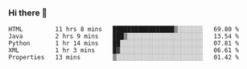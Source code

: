 ### Hi there 👋

<!--START_SECTION:waka-->
```text
HTML         11 hrs 8 mins   █████████████████▒░░░░░░░   69.80 % 
Java         2 hrs 9 mins    ███▒░░░░░░░░░░░░░░░░░░░░░   13.54 % 
Python       1 hr 14 mins    ██░░░░░░░░░░░░░░░░░░░░░░░   07.81 % 
XML          1 hr 3 mins     █▓░░░░░░░░░░░░░░░░░░░░░░░   06.61 % 
Properties   13 mins         ▒░░░░░░░░░░░░░░░░░░░░░░░░   01.42 % 
```
<!--END_SECTION:waka-->


<!--
**AnkelMauCastillo/AnkelMauCastillo** is a ✨ _special_ ✨ repository because its `README.md` (this file) appears on your GitHub profile.

Here are some ideas to get you started:

- 🔭 I’m currently working on ...
- 🌱 I’m currently learning ...
- 👯 I’m looking to collaborate on ...
- 🤔 I’m looking for help with ...
- 💬 Ask me about ...
- 📫 How to reach me: ...
- 😄 Pronouns: ...
- ⚡ Fun fact: ...
-->
